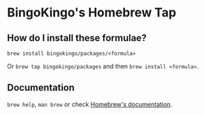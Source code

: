 # BingoKingo's Homebrew Tap

## How do I install these formulae?

`brew install bingokingo/packages/<formula>`

Or `brew tap bingokingo/packages` and then `brew install <formula>`.

## Documentation

`brew help`, `man brew` or check [Homebrew's documentation](https://docs.brew.sh).
